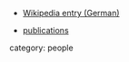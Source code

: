 

* [Wikipedia entry (German)](http://de.wikipedia.org/wiki/Norbert_Straumann)

* [publications](http://www.itp.phys.ethz.ch/education/articles)

category: people